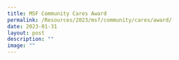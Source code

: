 ```yaml
---
title: MSF Community Cares Award
permalink: /Resources/2023/msf/community/cares/award/
date: 2023-01-31
layout: post
description: ""
image: ""
---
```

